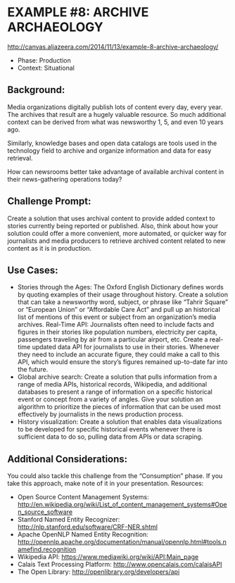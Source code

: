 EXAMPLE #8: ARCHIVE ARCHAEOLOGY
===============================

http://canvas.aljazeera.com/2014/11/13/example-8-archive-archaeology/

* Phase: Production
* Context: Situational

## Background:

Media organizations digitally publish lots of content every day, every year. The archives that result are a hugely valuable resource. So much additional context can be derived from what was newsworthy 1, 5, and even 10 years ago.

Similarly, knowledge bases and open data catalogs are tools used in the technology field to archive and organize information and data for easy retrieval.

How can newsrooms better take advantage of available archival content in their news-gathering operations today?

## Challenge Prompt:

Create a solution that uses archival content to provide added context to stories currently being reported or published. Also, think about how your solution could offer a more convenient, more automated, or quicker way for journalists and media producers to retrieve archived content related to new content as it is in production.

## Use Cases:

* Stories through the Ages: The Oxford English Dictionary defines words by quoting examples of their usage throughout history. Create a solution that can take a newsworthy word, subject, or phrase like “Tahrir Square” or “European Union” or “Affordable Care Act” and pull up an historical list of mentions of this event or subject from an organization’s media archives.
Real-Time API: Journalists often need to include facts and figures in their stories like population numbers, electricity per capita, passengers traveling by air from a particular airport, etc. Create a real-time updated data API for journalists to use in their stories. Whenever they need to include an accurate figure, they could make a call to this API, which would ensure the story’s figures remained up-to-date far into the future.
* Global archive search: Create a solution that pulls information from a range of media APIs, historical records, Wikipedia, and additional databases to present a range of information on a specific historical event or concept from a variety of angles. Give your solution an algorithm to prioritize the pieces of information that can be used most effectively by journalists in the news production process.
* History visualization: Create a solution that enables data visualizations to be developed for specific historical events whenever there is sufficient data to do so, pulling data from APIs or data scraping.
 
## Additional Considerations:

You could also tackle this challenge from the “Consumption” phase. If you take this approach, make note of it in your presentation.
Resources:

* Open Source Content Management Systems: http://en.wikipedia.org/wiki/List_of_content_management_systems#Open_source_software
* Stanford Named Entity Recognizer: http://nlp.stanford.edu/software/CRF-NER.shtml
* Apache OpenNLP Named Entity Recognition: http://opennlp.apache.org/documentation/manual/opennlp.html#tools.namefind.recognition
* Wikipedia API: https://www.mediawiki.org/wiki/API:Main_page
* Calais Text Processing Platform: http://www.opencalais.com/calaisAPI
* The Open Library: http://openlibrary.org/developers/api
